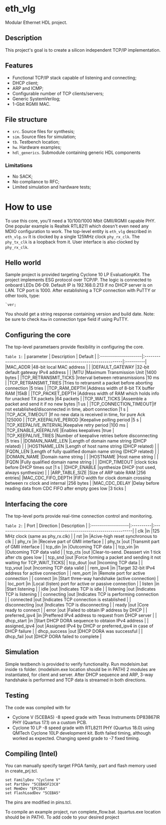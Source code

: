  # eth_vlg
Modular Ethernet HDL project.
## Description
This project's goal is to create a silicon independent TCP/IP implementation.
## Features
- Functional TCP/IP stack capable of listening and connecting;
- DHCP client;
- ARP and ICMP;
- Configurable number of TCP clients/servers;
- Generic SystemVerilog;
- 1-Gbit RGMII MAC.
## File structure
- `src`. Source files for synthesis;
- `sim`. Source files for simulation;
- `tb`. Testbench location;
- `hw`. Hardware examples;
- `hdl_generics`. Submodule containing generic HDL components
### Limitations
- No SACK;
- No compliance to RFC;
- Limited simulation and hardware tests;
# How to use
To use this core, you'll need a 10/100/1000 Mbit GMII/RGMII capable PHY. One popular example is Realtek RTL8211 which doesn't even need any MDIO configuration to work. The top-level entity is `eth_vlg` described in `eth_vlg.sv` It is clocked by a single 125MHz clock `phy_rx_clk`. The `phy_tx_clk` is a loopback from it. User interface is also clocked by `phy_rx_clk`.
## Hello world
Sample project is provided targeting Cyclone 10 LP EvaluationpKit. The project implements ESG protocol over TCP/IP. The logic is connected to onboard LEDs D6-D9.
Default IP is 192.168.0.213 if no DHCP server is on LAN. TCP port is 1000. After establishing a TCP connection with PuTTY or other tools, type:
```
`ver;
```
You should get a string response containing version and build date. 
Note: be sure to check `Raw` in connection type field if using PuTTY.
## Configuring the core
The top-level parametaers provide flexibility in configuring the core.

`Table 1:`
| parameter            |      Description                                                   | Default   |
|:---------------------|:-------------------------------------------------------------------|:----------|
|MAC_ADDR              |48-bit local MAC address                                            |           |
|DEFAULT_GATEWAY       |32-bit default gateway IPv4 address                                 |           |
|MTU                   |Maximum Transmission Unit                                           |1400 bytes |
|TCP_RETRANSMIT_TICKS  |Interval between retransmissions                                    |10 ms      |
|TCP_RETRANSMIT_TRIES  |Tries to retransmit a packet before aborting connection             |5 tries    |
|TCP_RAM_DEPTH         |Address width of 8-bit TX buffer RAM                                |15kB       |
|TCP_PACKET_DEPTH      |Address width of RAM which holds info for unacked TX packets        |64 packets |
|TCP_WAIT_TICKS        |Assemble a packet and send it if no new bytes                       |1 us       |
|TCP_CONNECTION_TIMEOUT|If not established/disconnected in time, abort connection           |1 s        |
|TCP_ACK_TIMEOUT       |If no new data is received in time, for pure Ack                    |125000     |
|TCP_KEEPALIVE_PERIOD  |Keepalive polling period                                            |5 s        |
|TCP_KEEPALIVE_INTERVAL|Keepalve retry period                                               |100 ms     |
|TCP_ENABLE_KEEPALIVE  |Enables keepalives                                                  |true       |
|TCP_KEEPALIVE_TRIES   |Number of keepalive retries before disconnecting                    |5 tries    |
|DOMAIN_NAME_LEN       |Length of domain name string (DHCP related)                         |           |
|HOSTNAME_LEN          |Length of host name string (DHCP related)                           |           |
|FQDN_LEN              |Length of fully qualified domain name string (DHCP related)         |           |
|DOMAIN_NAME           |Domain name string                                                  |           |
|HOSTNAME              |Host name string                                                    |           |
|FQDN                  |Fully qualified domain name string                                  |           |
|DHCP_TIMEOUT          |clock ticks before DHCP times out                                   |1 s        |
|DHCP_ENABLE           |synthesize DHCP (not used, always synthesize)                       |           |
|ARP_TABLE_SIZE        |Size of ARP table RAM                                               |256 entries|
|MAC_CDC_FIFO_DEPTH    |FIFO width for clock domain crossing between rx clock and internal  |256 bytes  |
|MAC_CDC_DELAY         |Delay before reading data from CDC FIFO after empty goes low        |3 ticks    |


## Interfacing the core
The top-level ports provide real-time connection control and monitoring.

`Table 2:`
| Port               | Direction | Description                                                        |
|:-------------------|:----------|:-------------------------------------------------------------------|
| clk                |in         |125 MHz clock (same as phy_rx.clk)                                  |
| rst                |in         |Acive-high reset synchronous to clk                                 |
| phy_rx             |in         |Receive part of GMII interface                                      |
| phy_tx             |out        |Transmit part of GMII interface                                     |
| tcp_din            |in         |Outcoming TCP data                                                  |
| tcp_vin            |in         |Outcoming TCP data valid                                            |
| tcp_cts            |out        |Clear-to-send. Deassert vin 1 tick after cts goes low               |
| tcp_snd            |out        |Force forming a packet and sending it not waiting for TCP_WAIT_TICKS|
| tcp_dout           |out        |Incoming TCP data                                                   |
| tcp_vout           |out        |Incoming TCP data valid                                             |
| rem_ipv4           |in         |Target 32-bit IPv4 address for active connection                    |
| rem_port           |in         |Remote port for active connection                                   |
| connect            |in         |Start three-way handshake (active connection)                       |
| loc_port           |in         |Local (listen) port for active or passive connection                |
| listen             |in         |Start listening                                                     |
| idle               |out        |Indicates TCP is idle                                               |
| listening          |out        |Indicates TCP is listening                                          |
| connecting         |out        |Indicates TCP is performing connection                              |
| connected          |out        |Indicates TCP connection is established                             |
| disconnecting      |out        |Indicates TCP is disconnecting                                      |
| ready              |out        |Core ready to connect                                               |
| error              |out        |Failed to obtain IP address by DHCP                                 |
| preferred_ipv4     |in         |Preffered IPv4 address to request from DHCP server                  |
| dhcp_start         |in         |Start DHCP DORA sequence to obtaion IPv4 address                    |
| assigned_ipv4      |out        |Assigned IPv4 by DHCP or preferred_ipv4 in case of DHCP failure     |
| dhcp_success       |out        |DHCP DORA was successful                                            | 
| dhcp_fail          |out        |DHCP DORA failed to complete                                        |


## Simulation
Simple testbench is provided to verify functionality. Run modelsim.bat inside `tb` folder. (modelsim.exe location should be in PATH)
2 modules are instantiated, for client and server. After DHCP sequence and ARP, 3-way handshake is performed and TCP data is streamed in both directions.
## Testing
The code was compiled with for
- Cyclone V (5CEBA5) -8 speed grade with Texas Instruments DP83867IR PHY (Quartus 17.1) on a custom PCB.
- Cyclone 10 LP -8 speed grade with RTL8211 PHY (Quartus 18.0) using QMTech Cyclone 10LP development kit.
Both failed timing, although worked as expected. Changing speed grade to -7 fixed timing.
## Compiling (Intel)
You can manually specify target FPGA family, part and flash memory used in create_prj.tcl.
```
set FamilyDev "Cyclone V"
set PartDev "5CEBA5F23C8"
set MemDev "EPCS64"
set FlashLoadDev "5CEBA5"
```
The pins are modified in pins.tcl.

To compile an example project, run complete_flow.bat. (quartus.exe location should be in PATH).
To add code to your desired project
